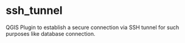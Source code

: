 # ssh_tunnel
QGIS Plugin to establish a secure connection via SSH tunnel for such purposes like database connection.
